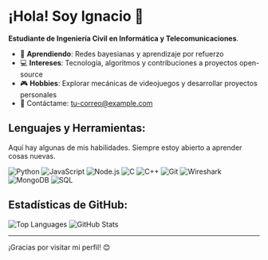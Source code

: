 # ¡Hola! Soy Ignacio 👋

**Estudiante de Ingeniería Civil en Informática y Telecomunicaciones**. 

- 🌱 **Aprendiendo**: Redes bayesianas y aprendizaje por refuerzo
- 💻 **Intereses**: Tecnología, algoritmos y contribuciones a proyectos open-source
- 🎮 **Hobbies**: Explorar mecánicas de videojuegos y desarrollar proyectos personales
- 📧 Contáctame: [tu-correo@example.com](mailto:tu-correo@example.com)

## Lenguajes y Herramientas:
Aquí hay algunas de mis habilidades. Siempre estoy abierto a aprender cosas nuevas.

![Python](https://img.shields.io/badge/-Python-3776AB?logo=python&logoColor=white&style=for-the-badge)
![JavaScript](https://img.shields.io/badge/-JavaScript-F7DF1E?logo=javascript&logoColor=black&style=for-the-badge)
![Node.js](https://img.shields.io/badge/-Node.js-339933?logo=node.js&logoColor=white&style=for-the-badge)
![C](https://img.shields.io/badge/-C-A8B9CC?logo=c&logoColor=black&style=for-the-badge)
![C++](https://img.shields.io/badge/-C++-00599C?logo=cplusplus&logoColor=white&style=for-the-badge)
![Git](https://img.shields.io/badge/-Git-F05032?logo=git&logoColor=white&style=for-the-badge)
![Wireshark](https://img.shields.io/badge/-Wireshark-1679A7?logo=wireshark&logoColor=white&style=for-the-badge)
![MongoDB](https://img.shields.io/badge/-MongoDB-47A248?logo=mongodb&logoColor=white&style=for-the-badge)
![SQL](https://img.shields.io/badge/-SQL-4479A1?logo=MySQL&logoColor=white&style=for-the-badge)

## Estadísticas de GitHub:
![Top Languages](https://github-readme-stats.vercel.app/api/top-langs/?username=nachitou&layout=compact&theme=tokyonight)
![GitHub Stats](https://github-readme-stats.vercel.app/api?username=nachitou&show_icons=true&theme=tokyonight)

---
¡Gracias por visitar mi perfil! 😊
